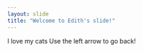 ```yaml
---
layout: slide
title: "Welcome to Edith's slide!"
---
```

I love my cats
Use the left arrow to go back!